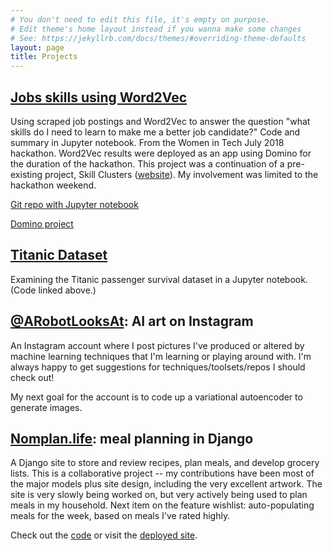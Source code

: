 ```yaml
---
# You don't need to edit this file, it's empty on purpose.
# Edit theme's home layout instead if you wanna make some changes
# See: https://jekyllrb.com/docs/themes/#overriding-theme-defaults
layout: page
title: Projects
---
```


## [Jobs skills using Word2Vec](https://github.com/alpha-tango/job-listings)
Using scraped job postings and Word2Vec to answer the question "what skills do I need to learn to make me a better job candidate?" Code and summary in Jupyter notebook. From the Women in Tech July 2018 hackathon. Word2Vec results were deployed as an app using Domino for the duration of the hackathon. This project was a continuation of a pre-existing project, Skill Clusters ([website](http://skillclusters.com/sc)). My involvement was limited to the hackathon weekend.

[Git repo with Jupyter notebook](https://github.com/alpha-tango/job-listings)

[Domino project](https://hackathon.domino.tech/u/atp/skillclusters)

## [Titanic Dataset](https://github.com/alpha-tango/titanic)
Examining the Titanic passenger survival dataset in a Jupyter notebook. (Code linked above.)

## [@ARobotLooksAt](https://www.instagram.com/arobotlooksat/): AI art on Instagram

An Instagram account where I post pictures I've produced or altered by machine learning techniques that I'm learning or playing around with. I'm always happy to get suggestions for techniques/toolsets/repos I should check out!

My next goal for the account is to code up a variational autoencoder to generate images.


## [Nomplan.life](http://nomplan.life/): meal planning in Django

A Django site to store and review recipes, plan meals, and develop grocery lists. This is a collaborative project -- my contributions have been most of the major models plus site design, including the very excellent artwork. The site is very slowly being worked on, but very actively being used to plan meals in my household. Next item on the feature wishlist: auto-populating meals for the week, based on meals I've rated highly.

Check out the [code](https://github.com/goobers/themenu) or visit the [deployed site](http://nomplan.life/).
